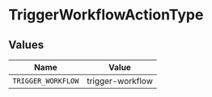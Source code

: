 # TriggerWorkflowActionType


## Values

| Name               | Value              |
| ------------------ | ------------------ |
| `TRIGGER_WORKFLOW` | trigger-workflow   |